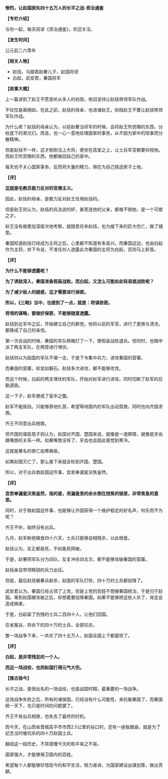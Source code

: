 **惨烈，让赵国损失四十五万人的长平之战-资治通鉴**

**【专栏介绍】**

与你一起，每天阅读《资治通鉴》，欢迎关注。

**【发生时间】**

公元前二六零年

**【相关人物】**

- 赵括，马服君赵奢儿子，赵国将领
- 白起，武安君，秦国将军

**【故事大概】**

上一篇讲到了赵王不愿意听从多人的劝阻，依旧坚持让赵括带领军队作战。

不仅仅是蔺相如，在此之前，赵括的母亲，也进谏赵王，劝阻赵王不要让赵括带领军队作战。

为什么呢？赵括的母亲认为，以前赵奢当将军的时候，会将赵王所赏赐的东西，分给底下的弟兄们。而且，也一心一意地处理国家的事务，从不因为家中的琐事而分散精神。

但是赵括不一样，这才刚刚当上大将，便坐在高堂之上，让士兵军官都要仰视他。而赵王所赏赐的东西，他都搬回自己的家中。

每天也不关心国家事务，反而将大量的精力，用在为自己挑选房子土地。

**【评】**

**这就是毛教员极力反对的官僚主义。**

因此，赵括的母亲，是极力反对赵王任用赵括的。

但是赵王则认为，赵括的兵法说的好，甚至连他的父亲，都难不倒他，是一个可塑之才。

赵王没有做更加深层次地考察，就随意任命赵括，也为接下来的巨大伤亡，做了铺垫。

秦国知道赵括已经成为主将之后，心里都不知道有多高兴。而秦国这边，也由白起作为主将，并下令说，不准任何人透露此次秦国的主将为白起，否则马上斩首。

**【评】**

**为什么不能够透露呢？**

**为了诱敌深入，秦国准备假装战败。而白起，又怎么可能如此轻易就战败呢？**

**为了减少敌人的疑惑，这才需要进行保密。**

**所以，《三略》当中，也提到了一点，就是：将谋欲密。**

**将领的谋略，要做好保密，不能够随意透露。**

赵括到达军中之后，开始建立自己的群党。他将以前的军官，进行了更换与清洗，都换成了自己的亲信。

第一次会战的时候，秦国的军队稍微打了一下，便假装战败退兵。但同时，也暗中派了两支军队，在两旁进行埋伏。

赵括则以为敌国的军队不堪一击，于是下令集中兵力，进攻秦国的营寨。

而秦国的营寨，却坚如磐石。赵括多次进攻，都不能够攻克。

而这个时候，白起的两支埋伏的军队，开始对赵军进行进攻。同时切断了赵军的后勤道路。

这一下子，赵军便成了瓮中之鳖。

赵军不能抵挡，只能够原地扎营，希望等待国内的军队出动营救，同时也向齐国求救。

齐王不同意出兵相救。

但齐国的谋臣周子则认为，赵国对齐国、楚国来说，就像是一道屏障，就像是牙齿跟嘴唇的关系一样。如果嘴唇没有了，牙齿也会因此感觉到寒冷。

这就是著名的唇亡齿寒典故。

如果赵国灭亡了，那么接下来就会轮到齐国、楚国。

所以，对于出兵救赵国这件事，宜若奉漏瓮沃焦釜然。

**【评】**

**宜若奉漏瓮沃焦釜然，指的是，用漏瓮里的余水倒在烧焦的锅里，非常焦急的意思。**

同时，对于救赵国这件事，也能够让齐国获得一个维护稳定的好名声，何乐而不为呢？

齐王不听，始终没有出兵。

九月，赵军断绝粮食四十六天，士兵只能够自相残杀，以此相食。

赵括认为，反正都是死，不如鱼死网破。

于是，赵奢把军队分为四队，反复冲杀四五次，都不能够攻破秦国的营寨。

赵括亲自带领精锐的兵力出征。

但是，最后赵括被秦兵射杀，赵国的军队打败，四十万的士兵都投降了。

武安君认为，秦国已经占领了上党，但是上党的百姓不想被秦国统治，于是归于赵国。等到赵国被攻破之后，却想着要投降秦国。如果不能够把这些人杀了，肯定会造成祸害。

于是，白起留了伤残的士兵二百四十人，让他们回国。

在省冤谷，将余下的四十万的士兵，全部坑杀。

整一场战争下来，一共杀了四十五万人，赵国全国上下都震惊了。

**【评】**

**白起，是非常残忍的一个人。**

**而这一场战役，也把赵国打得元气大伤。**

**【推古验今】**

长平之战，是很出名的一场战役，也是战国时期，最重要的一场战争。

这场战争失败之后，所有的诸侯国，已经没有什么可能性，来抗衡秦国了，而秦国统一天下，也只是时间的问题罢了。

齐王不肯出兵相救，也失去了最终的时机。

而今天，在山西省晋城高平市市西2.5公里的谷口村，还有一座骷髅庙，就是为了纪念当时被坑杀的四十万赵国士兵。

翻阅这一段历史，不禁感慨今天的和平来之不易。

国家强大，才能够保卫国内的百姓。

希望每个人都能够珍惜现今的和平生活，努力奋进，为国家建设出谋划策，做出贡献。